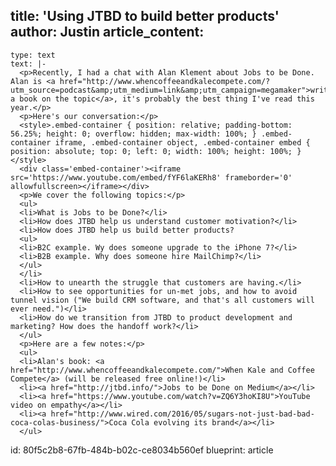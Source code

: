 title: 'Using JTBD to build better products'
author: Justin
article_content:
  -
    type: text
    text: |-
      <p>Recently, I had a chat with Alan Klement about Jobs to be Done. Alan is <a href="http://www.whencoffeeandkalecompete.com/?utm_source=podcast&amp;utm_medium=link&amp;utm_campaign=megamaker">writing a book on the topic</a>, it's probably the best thing I've read this year.</p>
      <p>Here's our conversation:</p>
      <style>.embed-container { position: relative; padding-bottom: 56.25%; height: 0; overflow: hidden; max-width: 100%; } .embed-container iframe, .embed-container object, .embed-container embed { position: absolute; top: 0; left: 0; width: 100%; height: 100%; }</style>
      <div class='embed-container'><iframe src='https://www.youtube.com/embed/fYF6laKERh8' frameborder='0' allowfullscreen></iframe></div>
      <p>We cover the following topics:</p>
      <ul>
      <li>What is Jobs to be Done?</li>
      <li>How does JTBD help us understand customer motivation?</li>
      <li>How does JTBD help us build better products?
      <ul>
      <li>B2C example. Wy does someone upgrade to the iPhone 7?</li>
      <li>B2B example. Why does someone hire MailChimp?</li>
      </ul>
      </li>
      <li>How to unearth the struggle that customers are having.</li>
      <li>How to see opportunities for un-met jobs, and how to avoid tunnel vision ("We build CRM software, and that's all customers will ever need.")</li>
      <li>How do we transition from JTBD to product development and marketing? How does the handoff work?</li>
      </ul>
      <p>Here are a few notes:</p>
      <ul>
      <li>Alan's book: <a href="http://www.whencoffeeandkalecompete.com/">When Kale and Coffee Compete</a> (will be released free online!)</li>
      <li><a href="http://jtbd.info/">Jobs to be Done on Medium</a></li>
      <li><a href="https://www.youtube.com/watch?v=ZQ6Y3hoKI8U">YouTube video on empathy</a></li>
      <li><a href="http://www.wired.com/2016/05/sugars-not-just-bad-bad-coca-colas-business/">Coca Cola evolving its brand</a></li>
      </ul>
id: 80f5c2b8-67fb-484b-b02c-ce8034b560ef
blueprint: article

